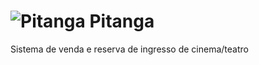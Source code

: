 
![Pitanga](https://s14.postimg.org/r9ox4cam9/pitangaicon.png) Pitanga
=================================================================================================

Sistema de venda e reserva de ingresso de cinema/teatro
